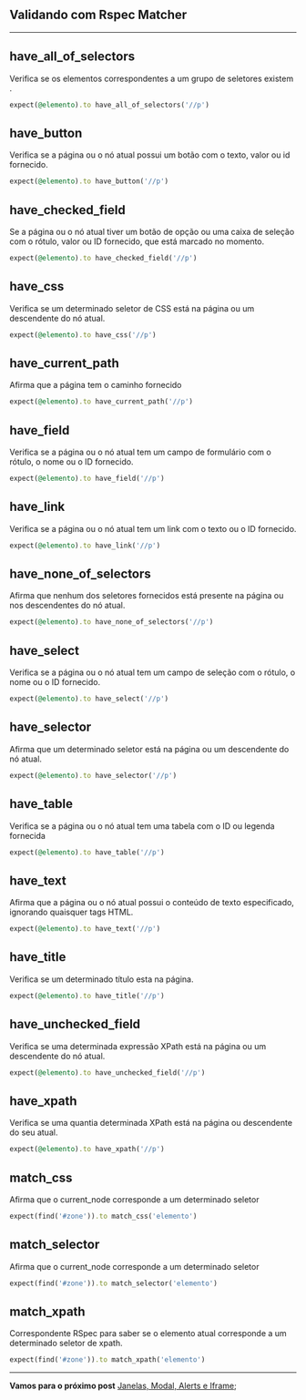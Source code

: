 ## Validando com Rspec Matcher
 
-------------------------------------------------------------------------------

## have_all_of_selectors

Verifica se os elementos correspondentes a um grupo de seletores existem .

```ruby
expect(@elemento).to have_all_of_selectors('//p')
```

## have_button
Verifica se a página ou o nó atual possui um botão com o texto, valor ou id fornecido.

```ruby
expect(@elemento).to have_button('//p')
```

## have_checked_field
Se a página ou o nó atual tiver um botão de opção ou uma caixa de seleção com o rótulo, valor ou ID fornecido, que está marcado no momento.

```ruby
expect(@elemento).to have_checked_field('//p')
```

## have_css
Verifica se um determinado seletor de CSS está na página ou um descendente do nó atual.

```ruby
expect(@elemento).to have_css('//p')
```

## have_current_path
Afirma que a página tem o caminho fornecido

```ruby
expect(@elemento).to have_current_path('//p')
```

## have_field
Verifica se a página ou o nó atual tem um campo de formulário com o rótulo, o nome ou o ID fornecido.

```ruby
expect(@elemento).to have_field('//p')
```

## have_link

Verifica se a página ou o nó atual tem um link com o texto ou o ID fornecido.

```ruby
expect(@elemento).to have_link('//p')
```

## have_none_of_selectors

Afirma que nenhum dos seletores fornecidos está presente na página ou nos descendentes do nó atual.

```ruby
expect(@elemento).to have_none_of_selectors('//p')
```

## have_select

Verifica se a página ou o nó atual tem um campo de seleção com o rótulo, o nome ou o ID fornecido.

```ruby
expect(@elemento).to have_select('//p')
```

## have_selector

Afirma que um determinado seletor está na página ou um descendente do nó atual.

```ruby
expect(@elemento).to have_selector('//p')
```

## have_table

Verifica se a página ou o nó atual tem uma tabela com o ID ou legenda fornecida

```ruby
expect(@elemento).to have_table('//p')
```

## have_text

Afirma que a página ou o nó atual possui o conteúdo de texto especificado, ignorando quaisquer tags HTML.

```ruby
expect(@elemento).to have_text('//p')
```

## have_title

Verifica se um determinado título esta na página.

```ruby
expect(@elemento).to have_title('//p')
```

## have_unchecked_field

Verifica se uma determinada expressão XPath está na página ou um descendente do nó atual.

```ruby
expect(@elemento).to have_unchecked_field('//p')
```

## have_xpath

Verifica se uma quantia determinada XPath está na página ou descendente do seu atual.

```ruby
expect(@elemento).to have_xpath('//p')
```


## match_css

Afirma que o current_node corresponde a um determinado seletor

```ruby
expect(find('#zone')).to match_css('elemento')
```

## match_selector

 Afirma que o current_node corresponde a um determinado seletor

```ruby
expect(find('#zone')).to match_selector('elemento')
```

## match_xpath

Correspondente RSpec para saber se o elemento atual corresponde a um determinado seletor de xpath.

```ruby
expect(find('#zone')).to match_xpath('elemento')
```

-------------------------------------------------------------------------------


**Vamos para o próximo post** [Janelas, Modal, Alerts e Iframe](https://github.com/brunobatista25/best_archer/blob/master/tests/Capybara/09-janelas_modal_alerts_iframe.md);